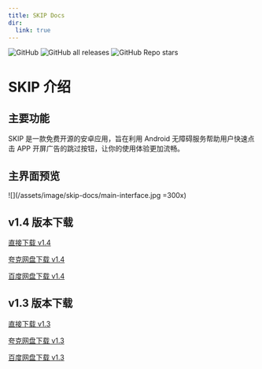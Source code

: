 ```yaml
---
title: SKIP Docs
dir:
  link: true
---
```


<p><img alt="GitHub" src="https://img.shields.io/github/license/GuoXiCheng/SKIP"/> <img alt="GitHub all releases" src="https://img.shields.io/github/downloads/GuoXiCheng/SKIP/total"/> <img alt="GitHub Repo stars" src="https://img.shields.io/github/stars/GuoXiCheng/SKIP"/> <a href="https://github.com/GuoXiCheng/SKIP"><img alt="" src="https://img.shields.io/badge/GitHub-SKIP-blue.svg"/></a></p>

# SKIP 介绍

## 主要功能

SKIP 是一款免费开源的安卓应用，旨在利用 Android 无障碍服务帮助用户快速点击 APP 开屏广告的跳过按钮，让你的使用体验更加流畅。

## 主界面预览

![](/assets/image/skip-docs/main-interface.jpg =300x)

## v1.4 版本下载

[直接下载 v1.4](https://ghproxy.com/https://github.com/GuoXiCheng/SKIP/releases/download/v1.4/SKIP-v1.4.apk)

[夸克网盘下载 v1.4](https://pan.quark.cn/s/e169706f6a47)

[百度网盘下载 v1.4](https://pan.baidu.com/s/1BuboZsGVZh2kOkJtjqMiUw?pwd=sjn1)

## v1.3 版本下载

[直接下载 v1.3](https://ghproxy.com/https://github.com/GuoXiCheng/SKIP/releases/download/v1.3/SKIP-v1.3.apk)

[夸克网盘下载 v1.3](https://pan.quark.cn/s/a10e75967e49)

[百度网盘下载 v1.3](https://pan.baidu.com/s/1WfclbssbMWAS8noka11DtQ?pwd=o3px)

